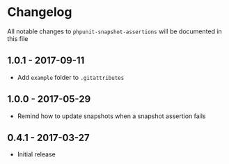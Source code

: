 # Changelog

All notable changes to `phpunit-snapshot-assertions` will be documented in this file

## 1.0.1 - 2017-09-11
- Add `example` folder to `.gitattributes`

## 1.0.0 - 2017-05-29
- Remind how to update snapshots when a snapshot assertion fails

## 0.4.1 - 2017-03-27

- Initial release
